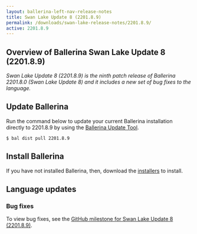 ```yaml
---
layout: ballerina-left-nav-release-notes
title: Swan Lake Update 8 (2201.8.9) 
permalink: /downloads/swan-lake-release-notes/2201.8.9/
active: 2201.8.9
---
```


## Overview of Ballerina Swan Lake Update 8 (2201.8.9)

<em>Swan Lake Update 8 (2201.8.9) is the ninth patch release of Ballerina 2201.8.0 (Swan Lake Update 8) and it includes a new set of bug fixes to the language.</em>

## Update Ballerina

Run the command below to update your current Ballerina installation directly to 2201.8.9 by using the [Ballerina Update Tool](/learn/update-tool/).

```
$ bal dist pull 2201.8.9
```

## Install Ballerina

If you have not installed Ballerina, then, download the [installers](/downloads/#swanlake) to install.

## Language updates

### Bug fixes

To view bug fixes, see the [GitHub milestone for Swan Lake Update 8 (2201.8.9)](https://github.com/ballerina-platform/ballerina-lang/issues?q=is%3Aissue+milestone%3A2201.8.9+is%3Aclosed+label%3ALang%2FExpressions%2FQuery+label%3AType%2FBug).
